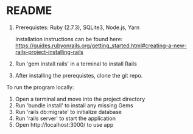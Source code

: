 # README

1. Prerequistes: Ruby (2.7.3), SQLite3, Node.js, Yarn

    Installation instructions can be found here: https://guides.rubyonrails.org/getting_started.html#creating-a-new-rails-project-installing-rails
2. Run 'gem install rails' in a terminal to install Rails
3. After installing the prerequistes, clone the git repo.

To run the program locally:
1. Open a terminal and move into the project directory
2. Run 'bundle install' to install any missing Gems
3. Run 'rails db:migrate' to initialize database
4. Run 'rails server' to start the application
5. Open http://localhost:3000/ to use app

